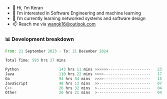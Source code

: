 - 👋 Hi, I’m Keran
- 👀 I’m interested in Software Engineering and machine learning
- 🌱 I’m currently learning networked systems and software design
- 📫 Reach me via wangk16@outlook.com


###  📊 Development breakdown
<!--START_SECTION:waka-->

```rust
From: 21 September 2023 - To: 21 December 2024

Total Time: 593 hrs 27 mins

Python                  143 hrs 11 mins >>>>>>-------------------   23.10 %
Java                    110 hrs 22 mins >>>>---------------------   17.81 %
Go                      94 hrs 54 mins  >>>>---------------------   15.31 %
JavaScript              48 hrs 13 mins  >>-----------------------   07.78 %
C++                     26 hrs 32 mins  >------------------------   04.28 %
Other                   26 hrs 21 mins  >------------------------   04.25 %
```

<!--END_SECTION:waka-->

<!---
keran-w/keran-w is a ✨ special ✨ repository because its `README.md` (this file) appears on your GitHub profile.
You can click the Preview link to take a look at your changes.
--->
